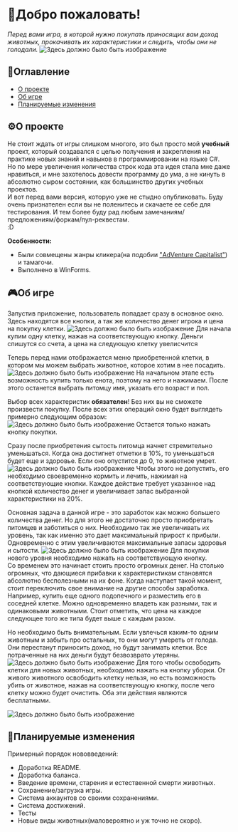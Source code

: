 # 👋Добро пожаловать!

*Перед вами игра, в которой нужно покупать приносящих вам доход животных, прокачивать их характеристики и следить, чтобы они не голодали.*
![Здесь должно было быть изображение](images/Preview.JPG)


## 📑Оглавление
 - [О проекте](#о-проекте)
 - [Об игре](#об-игре)
 - [Планируемые изменения](#планируемые-изменения)

## ⚙О проекте
Не стоит ждать от игры слишком многого, это был просто мой **учебный** проект, который создавался с целью получения и закрепления на практике новых знаний и навыков в программировании на языке C#.  
Но по мере увеличения количества строк кода эта идея стала мне даже нравиться, и мне захотелось довести программу до ума, а не кинуть в абсолютно сыром состоянии, как большинство других учебных проектов.  
И вот перед вами версия, которую уже не стыдно опубликовать. Буду очень признателен если вы не поленитесь и скачаете ее себе для тестирования. И тем более буду рад любым замечаниям/предложениям/форкам/пул-реквестам.  
:D  

**Особенности:**  
 - Были совмещены жанры кликера(на подобии ["AdVenture Capitalist"](https://store.steampowered.com/app/346900/AdVenture_Capitalist/)) и тамагочи. 
 - Выполнено в WinForms.
 
## 🎮Об игре
Запустив приложение, пользователь попадает сразу в основное окно. Здесь находятся все кнопки, а так же количество денег игрока и цена на покупку клетки.
![Здесь должно было быть изображение](images/1.JPG)
Для начала купим одну клетку, нажав на соответствующую кнопку. Деньги спишутся со счета, а цена на следующую клетку увелисчится

Теперь перед нами отображается меню приобретенной клетки, в котором мы можем выбрать животное, которое хотим в нее посадить.
![Здесь должно было быть изображение](images/2.JPG)
На начальном этапе есть возможность купить только енота, поэтому на него и нажимаем. После этого останется выбрать питомцу имя, указать его возраст и пол. 

Выбор всех характеристик **обязателен**! Без них вы не сможете произвести покупку. После всех этих операций окно будет выглядеть примерно следующим образом:
![Здесь должно было быть изображение](images/3.JPG)
Остается только нажать кнопку покупки.

Сразу после приобретения сытость питомца начнет стремительно уменьшаться. Когда она достигнет отметки в 10%, то уменьшаться будет еще и здоровье. Если оно опустится до 0, то животное умрет. 
![Здесь должно было быть изображение](images/4.JPG)
Чтобы этого не допустить, его необходимо своевременно кормить и лечить, нажимая на соответствующие кнопки. Каждое действие требует указанное над кнопкой количество денег и увеличивает запас выбранной характеристики на 20%.

Основная задача в данной игре - это заработок как можно большего количества денег. Но для этого не достаточно просто приобретать питомцев и заботиться о них. Необходимо так же увеличивать их уровень, так как именно это дает максимальный прирост к прибыли. Одновременно с этим увеличиваются максимальные запасы здоровья и сытости.
![Здесь должно было быть изображение](images/5.JPG)
Для покупки нового уровня необходимо нажать на соответствующую кнопку.  
Со временем это начинает стоить просто огромных денег. На столько огромных, что дающиеся прибавки к характеристикам становятся абсолютно бесполезными на их фоне. Когда наступает такой момент, стоит переключить свое внимание на другие способы заработка. Например, купить еще одного подопечного и разместить его в соседней клетке. Можно одновременно владеть как разными, так и одинаковыми животными. Стоит отметить, что цена на каждое следующее того же типа будет выше с каждым разом.

Но необходимо быть внимательным. Если увлечься каким-то одним животным и забыть про остальных, то они могут умереть от голода. Они перестанут приносить доход, но будут занимать клетки. Все потраченные на них деньги будут безвозврато утеряны.
![Здесь должно было быть изображение](images/6.JPG)
Для того чтобы освободить клетки для новых животных, необходимо нажать на кнопку уборки. От живого животного освободить клетку нельзя, но есть возможность убить от животное, нажав на соответствующую кнопку, после чего клетку можно будет очистить. Оба эти действия являются бесплатными.


![Здесь должно было быть изображение](images/7.JPG)



## 💭Планируемые изменения 
Примерный порядок нововведений:
 - Доработка README.
 - Доработка баланса.
 - Введение времени, старения и естественной смерти животных. 
 - Сохранение/загрузка игры.
 - Система аккаунтов со своими сохранениями.
 - Система достижений.
 - Тесты
 - Новые виды животных(маловероятно и уж точно не скоро).
